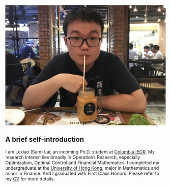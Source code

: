 
<img src = "https://github.com/SamLai123/SamLai123.github.io/blob/master/mypic.jpeg" height= “300” >

## A brief self-introduction

I am Lexiao (Sam) Lai, an incoming Ph.D. student at [Columbia IEOR](https://ieor.columbia.edu/). My research interest lies broadly in Operations Research, especially Optimization, Optimal Control and Financial Mathematics. I completed my undergraduate at the [University of Hong Kong](https://www.hku.hk/), major in Mathematics and minor in Finance. And I graduated with First Class Honors. Please refer to my [CV](/Lai%20Lexiao_CV%20(Updated%2020190703).pdf) for more details.
